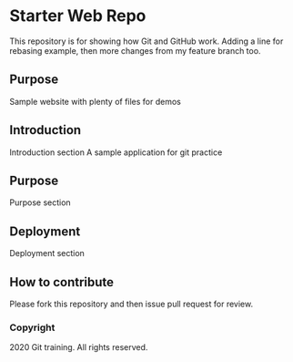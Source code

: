 # Starter Web Repo

This repository is for showing how Git and GitHub work. Adding a line for rebasing example, then more changes from my feature branch too.

## Purpose

Sample website with plenty of files for demos

## Introduction

Introduction section
A sample application for git practice

## Purpose

Purpose section

## Deployment

Deployment section

## How to contribute

Please fork this repository and then issue pull request for review.

### Copyright

2020 Git training. All rights reserved.